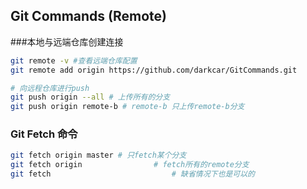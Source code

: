 ## Git Commands (Remote)

###本地与远端仓库创建连接

```bash
git remote -v #查看远端仓库配置
git remote add origin https://github.com/darkcar/GitCommands.git

# 向远程仓库进行push
git push origin --all # 上传所有的分支
git push origin remote-b # remote-b 只上传remote-b分支
```

### Git Fetch 命令

```bash
git fetch origin master # 只fetch某个分支
git fetch origin 				# fetch所有的remote分支
git fetch 							# 缺省情况下也是可以的
```
